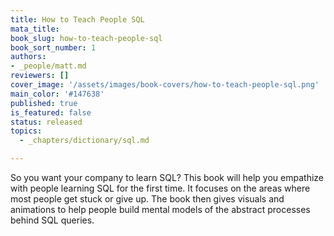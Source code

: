 ```yaml
---
title: How to Teach People SQL
mata_title:
book_slug: how-to-teach-people-sql
book_sort_number: 1
authors:
- _people/matt.md
reviewers: []
cover_image: '/assets/images/book-covers/how-to-teach-people-sql.png'
main_color: '#147638'
published: true
is_featured: false
status: released
topics:
  - _chapters/dictionary/sql.md

---
```

So you want your company to learn SQL?
This book will help you empathize with people learning SQL for the first time. It focuses on the areas where most people get stuck or give up. The book then gives visuals and animations to help people build mental models of the abstract processes behind SQL queries.
